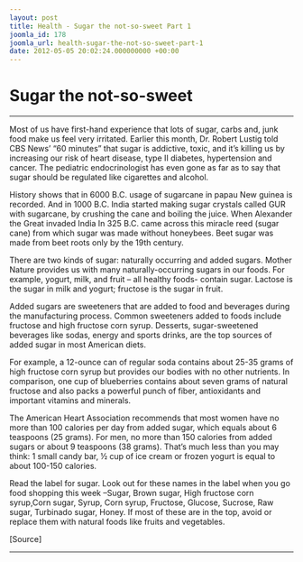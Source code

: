 ```yaml
---
layout: post
title: Health - Sugar the not-so-sweet Part 1
joomla_id: 178
joomla_url: health-sugar-the-not-so-sweet-part-1
date: 2012-05-05 20:02:24.000000000 +00:00
---
```

# **Sugar the not-so-sweet** 

* * *

Most of us have first-hand experience that lots of sugar, carbs and, junk food make us feel very irritated. Earlier this month, Dr. Robert Lustig told CBS News’ “60 minutes” that sugar is addictive, toxic, and it’s killing us by increasing our risk of heart disease, type II diabetes, hypertension and cancer. The pediatric endocrinologist has even gone as far as to say that sugar should be regulated like cigarettes and alcohol.

History shows that in 6000 B.C. usage of sugarcane in papau New guinea is recorded. And in 1000 B.C. India started making sugar crystals called GUR with sugarcane, by crushing the cane and boiling the juice. When Alexander the Great invaded India In 325 B.C. came across this miracle reed (sugar cane) from which sugar was made without honeybees. Beet sugar was made from beet roots only by the 19th century.

There are two kinds of sugar: naturally occurring and added sugars. Mother Nature provides us with many naturally-occurring sugars in our foods. For example, yogurt, milk, and fruit – all healthy foods- contain sugar. Lactose is the sugar in milk and yogurt; fructose is the sugar in fruit.

Added sugars are sweeteners that are added to food and beverages during the manufacturing process. Common sweeteners added to foods include fructose and high fructose corn syrup. Desserts, sugar-sweetened beverages like sodas, energy and sports drinks, are the top sources of added sugar in most American diets.

For example, a 12-ounce can of regular soda contains about 25-35 grams of high fructose corn syrup but provides our bodies with no other nutrients. In comparison, one cup of blueberries contains about seven grams of natural fructose and also packs a powerful punch of fiber, antioxidants and important vitamins and minerals.

The American Heart Association recommends that most women have no more than 100 calories per day from added sugar, which equals about 6 teaspoons (25 grams). For men, no more than 150 calories from added sugars or about 9 teaspoons (38 grams). That’s much less than you may think: 1 small candy bar, ½ cup of ice cream or frozen yogurt is equal to about 100-150 calories.

 Read the label for sugar. Look out for these names in the label when you go food shopping this week –Sugar, Brown sugar, High fructose corn syrup,Corn sugar, Syrup, Corn syrup, Fructose, Glucose, Sucrose, Raw sugar, Turbinado sugar, Honey. If most of these are in the top, avoid or replace them with natural foods like fruits and vegetables.

[Source]

* * *





